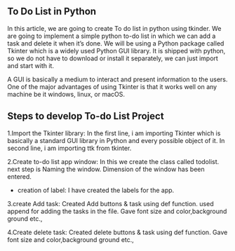 ## To Do List in Python
In this article, we are going to create To do list in python using tkinder.
We are going to implement a simple python to-do list in which we can add a task and delete it when it’s done. We will be using a Python package called Tkinter which is a widely used Python GUI library. It is shipped with python, so we do not have to download or install it separately, we can just import and start with it.

A GUI is basically a medium to interact and present information to the users. One of the major advantages of using Tkinter is that it works well on any machine be it windows, linux, or macOS.

## Steps to develop To-do List Project

1.Import the Tkinter library:
  In the first line, i am importing Tkinter which is basically a standard GUI library in Python and every possible object of it.
  In second line, i am importing ttk from tkinter.
  
2.Create to-do list app window:
   In this we create the class called todolist.
   next step is Naming the window.
   Dimension of the window has been entered.
  * creation of label:
    I have created the labels for the app.
       
3.create Add task:
    Created Add buttons & task using def function.
    used append for adding the tasks in the file.
    Gave font size and color,background ground etc.,
    
4.Create delete task:
    Created delete buttons & task using def function.
    Gave font size and color,background ground etc.,
    
    
   



